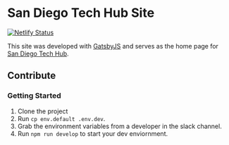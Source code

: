 # San Diego Tech Hub Site

[![Netlify Status](https://api.netlify.com/api/v1/badges/08d51dd8-78d9-4b81-bc3a-b2b964649ce4/deploy-status)](https://app.netlify.com/sites/reverent-agnesi-f34b46/deploys)

This site was developed with [GatsbyJS](https://www.gatsbyjs.org/) and serves as the home page for [San Diego Tech Hub](https://sandiegotechhub.com).

## Contribute

### Getting Started 

1. Clone the project
2. Run `cp env.default .env.dev`.
3. Grab the environment variables from a developer in the slack channel.
4. Run `npm run develop` to start your dev enviornment. 
